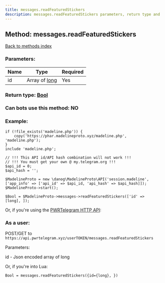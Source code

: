 ```yaml
---
title: messages.readFeaturedStickers
description: messages.readFeaturedStickers parameters, return type and example
---
```

## Method: messages.readFeaturedStickers  
[Back to methods index](index.md)


### Parameters:

| Name     |    Type       | Required |
|----------|---------------|----------|
|id|Array of [long](../types/long.md) | Yes|


### Return type: [Bool](../types/Bool.md)

### Can bots use this method: **NO**


### Example:


```
if (!file_exists('madeline.php')) {
    copy('https://phar.madelineproto.xyz/madeline.php', 'madeline.php');
}
include 'madeline.php';

// !!! This API id/API hash combination will not work !!!
// !!! You must get your own @ my.telegram.org !!!
$api_id = 0;
$api_hash = '';

$MadelineProto = new \danog\MadelineProto\API('session.madeline', ['app_info' => ['api_id' => $api_id, 'api_hash' => $api_hash]]);
$MadelineProto->start();

$Bool = $MadelineProto->messages->readFeaturedStickers(['id' => [long], ]);
```

Or, if you're using the [PWRTelegram HTTP API](https://pwrtelegram.xyz):



### As a user:

POST/GET to `https://api.pwrtelegram.xyz/userTOKEN/messages.readFeaturedStickers`

Parameters:

id - Json encoded  array of long




Or, if you're into Lua:

```
Bool = messages.readFeaturedStickers({id={long}, })
```

